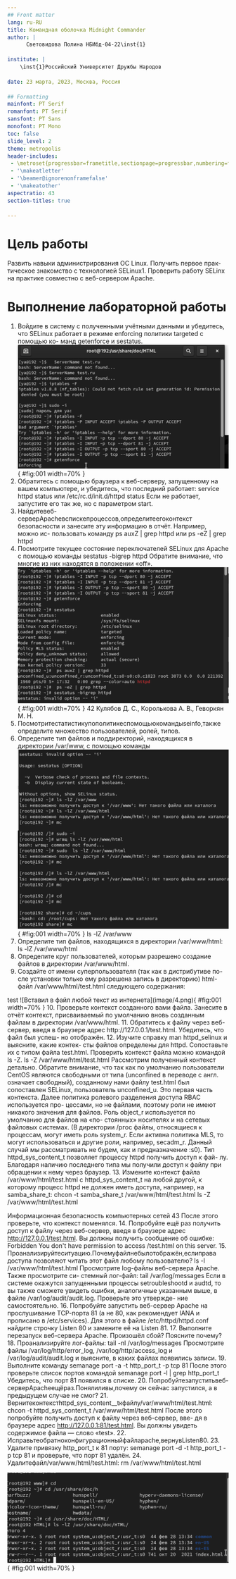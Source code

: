 ```yaml
---
## Front matter
lang: ru-RU
title: Командная оболочка Midnight Commander
author: |
	  Световидова Полина НБИбд-04-22\inst{1}

institute: |
	\inst{1}Российский Университет Дружбы Народов

date: 23 марта, 2023, Москва, Россия

## Formatting
mainfont: PT Serif
romanfont: PT Serif
sansfont: PT Sans
monofont: PT Mono
toc: false
slide_level: 2
theme: metropolis
header-includes: 
 - \metroset{progressbar=frametitle,sectionpage=progressbar,numbering=fraction}
 - '\makeatletter'
 - '\beamer@ignorenonframefalse'
 - '\makeatother'
aspectratio: 43
section-titles: true

---
```


# Цель работы

Развить навыки администрирования ОС Linux. Получить первое прак- тическое знакомство с технологией SELinux1.
Проверить работу SELinx на практике совместно с веб-сервером Apache.

# Выполнение лабораторной работы


1. Войдите в систему с полученными учётными данными и убедитесь, что SELinux работает в режиме enforcing политики targeted с помощью ко- манд getenforce и sestatus. ![Вставил в файл любой текст из интернета](image/1.png){ #fig:001 width=70% }
2. Обратитесь с помощью браузера к веб-серверу, запущенному на вашем компьютере, и убедитесь, что последний работает:
service httpd status
или 
  /etc/rc.d/init.d/httpd status
Если не работает, запустите его так же, но с параметром start.
3. Найдитевеб-серверApacheвспискепроцессов,определитеегоконтекст безопасности и занесите эту информацию в отчёт. Например, можно ис-
пользовать команду
  ps auxZ | grep httpd
или
  ps -eZ | grep httpd
4. Посмотрите текущее состояние переключателей SELinux для Apache с помощью команды
sestatus -bigrep httpd
Обратите внимание, что многие из них находятся в положении «off». ![Вставил в файл любой текст из интернета](image/2.png){ #fig:001 width=70% }
42 Кулябов Д. С., Королькова А. В., Геворкян М. Н.
 5. Посмотритестатистикупополитикеспомощьюкомандыseinfo,также определите множество пользователей, ролей, типов.
6. Определите тип файлов и поддиректорий, находящихся в директории /var/www, с помощью команды![Вставил в файл любой текст из интернета](image/3.png){ #fig:001 width=70% }
ls -lZ /var/www
7. Определите тип файлов, находящихся в директории /var/www/html: ls -lZ /var/www/html
8. Определите круг пользователей, которым разрешено создание файлов в директории /var/www/html.
9. Создайте от имени суперпользователя (так как в дистрибутиве по- сле установки только ему разрешена запись в директорию) html-файл /var/www/html/test.html следующего содержания:
<html>
<body>test</body>
</html> ![Вставил в файл любой текст из интернета](image/4.png){ #fig:001 width=70% }
10. Проверьте контекст созданного вами файла. Занесите в отчёт контекст, присваиваемый по умолчанию вновь созданным файлам в директории /var/www/html.
11. Обратитесь к файлу через веб-сервер, введя в браузере адрес http://127.0.0.1/test.html. Убедитесь, что файл был успеш- но отображён.
12. Изучите справку man httpd_selinux и выясните, какие контек- сты файлов определены для httpd. Сопоставьте их с типом файла test.html. Проверить контекст файла можно командой ls -Z.
ls -Z /var/www/html/test.html
Рассмотрим полученный контекст детально. Обратите внимание, что так как по умолчанию пользователи CentOS являются свободными от типа (unconfined в переводе с англ. означает свободный), созданному нами файлу test.html был сопоставлен SELinux, пользователь unconfined_u. Это первая часть контекста.
Далее политика ролевого разделения доступа RBAC используется про- цессами, но не файлами, поэтому роли не имеют никакого значения для файлов. Роль object_r используется по умолчанию для файлов на «по- стоянных» носителях и на сетевых файловых системах. (В директории /ргос файлы, относящиеся к процессам, могут иметь роль system_r. Если активна политика MLS, то могут использоваться и другие роли, например, secadm_r. Данный случай мы рассматривать не будем, как и предназначение :s0).
Тип httpd_sys_content_t позволяет процессу httpd получить доступ к фай- лу. Благодаря наличию последнего типа мы получили доступ к файлу при обращении к нему через браузер.
13. Измените контекст файла /var/www/html/test.html с httpd_sys_content_t на любой другой, к которому процесс httpd не должен иметь доступа, например, на samba_share_t:
chcon -t samba_share_t /var/www/html/test.html
   ls -Z /var/www/html/test.html

Информационная безопасность компьютерных сетей 43
 После этого проверьте, что контекст поменялся.
14. Попробуйте ещё раз получить доступ к файлу через веб-сервер, введя в
браузере адрес http://127.0.0.1/test.html. Вы должны получить сообщение об ошибке:
Forbidden
You don't have permission to access /test.html on this server.
15. Проанализируйтеситуацию.Почемуфайлнебылотображён,еслиправа доступа позволяют читать этот файл любому пользователю?
ls -l /var/www/html/test.html
Просмотрите log-файлы веб-сервера Apache. Также просмотрите си- стемный лог-файл:
   tail /var/log/messages
Если в системе окажутся запущенными процессы setroubleshootd и audtd, то вы также сможете увидеть ошибки, аналогичные указанным выше, в файле /var/log/audit/audit.log. Проверьте это утвержде- ние самостоятельно.
16. Попробуйте запустить веб-сервер Apache на прослушивание ТСР-порта 81 (а не 80, как рекомендует IANA и прописано в /etc/services). Для этого в файле /etc/httpd/httpd.conf найдите строчку Listen 80 и замените её на Listen 81.
17. Выполните перезапуск веб-сервера Apache. Произошёл сбой? Поясните почему?
18. Проанализируйте лог-файлы:
tail -nl /var/log/messages
Просмотрите файлы /var/log/http/error_log, /var/log/http/access_log и /var/log/audit/audit.log и выясните, в каких файлах появились записи.
19. Выполните команду
   semanage port -a -t http_port_t -р tcp 81
После этого проверьте список портов командой
   semanage port -l | grep http_port_t
Убедитесь, что порт 81 появился в списке.
20. Попробуйтезапуститьвеб-серверApacheещёраз.Понялиливы,почему
он сейчас запустился, а в предыдущем случае не смог?
21. Вернитеконтекстhttpd_sys_cоntent__tкфайлу/var/www/html/test.html:
   chcon -t httpd_sys_content_t /var/www/html/test.html
После этого попробуйте получить доступ к файлу через веб-сервер, вве- дя в браузере адрес http://127.0.0.1:81/test.html.
Вы должны увидеть содержимое файла — слово «test».
22. Исправьтеобратноконфигурационныйфайлapache,вернувListen80.
23. Удалите привязку http_port_t к 81 порту:
   semanage port -d -t http_port_t -p tcp 81
и проверьте, что порт 81 удалён.
24. Удалитефайл/var/www/html/test.html:
   rm /var/www/html/test.html
   
  ![Вставил в файл любой текст из интернета](image/5.png){ #fig:001 width=70% }